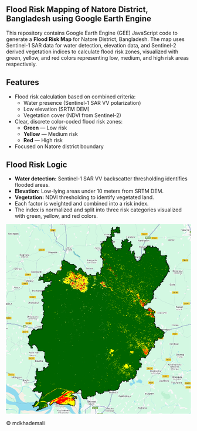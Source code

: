 ## Flood Risk Mapping of Natore District, Bangladesh using Google Earth Engine

This repository contains Google Earth Engine (GEE) JavaScript code to generate a **Flood Risk Map** for Natore District, Bangladesh. The map uses Sentinel-1 SAR data for water detection, elevation data, and Sentinel-2 derived vegetation indices to calculate flood risk zones, visualized with green, yellow, and red colors representing low, medium, and high risk areas respectively.

## Features
- Flood risk calculation based on combined criteria:
  - Water presence (Sentinel-1 SAR VV polarization)
  - Low elevation (SRTM DEM)
  - Vegetation cover (NDVI from Sentinel-2)
- Clear, discrete color-coded flood risk zones:
  - **Green** — Low risk
  - **Yellow** — Medium risk
  - **Red** — High risk
- Focused on Natore district boundary

## Flood Risk Logic

- **Water detection:** Sentinel-1 SAR VV backscatter thresholding identifies flooded areas.
- **Elevation:** Low-lying areas under 10 meters from SRTM DEM.
- **Vegetation:** NDVI thresholding to identify vegetated land.
- Each factor is weighted and combined into a risk index.
- The index is normalized and split into three risk categories visualized with green, yellow, and red colors.

![Map](flood-risk-natore-image.png)

© mdkhademali